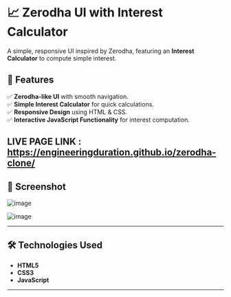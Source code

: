 # 📈 Zerodha UI with Interest Calculator  

A simple, responsive UI inspired by Zerodha, featuring an **Interest Calculator** to compute simple interest.  

## 🌟 Features  

✅ **Zerodha-like UI** with smooth navigation.  
✅ **Simple Interest Calculator** for quick calculations.  
✅ **Responsive Design** using HTML & CSS.  
✅ **Interactive JavaScript Functionality** for interest computation.  

**LIVE PAGE LINK :** https://engineeringduration.github.io/zerodha-clone/
---

## 📸 Screenshot  

![image](https://github.com/user-attachments/assets/9f3228a2-b65b-4e2a-96fc-50ed58d95722)

![image](https://github.com/user-attachments/assets/bafbb1ed-17f6-4277-8907-a4b0651d72f0)


---

## 🛠 Technologies Used  

- **HTML5**  
- **CSS3**  
- **JavaScript**  

---
 

